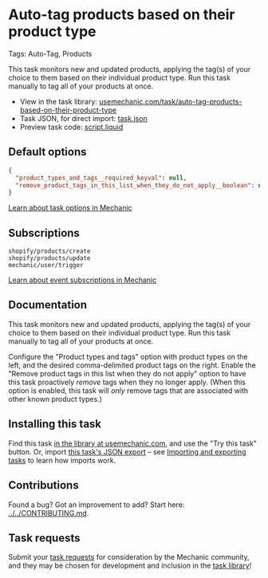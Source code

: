 # Auto-tag products based on their product type

Tags: Auto-Tag, Products

This task monitors new and updated products, applying the tag(s) of your choice to them based on their individual product type. Run this task manually to tag all of your products at once.

* View in the task library: [usemechanic.com/task/auto-tag-products-based-on-their-product-type](https://usemechanic.com/task/auto-tag-products-based-on-their-product-type)
* Task JSON, for direct import: [task.json](../../tasks/auto-tag-products-based-on-their-product-type.json)
* Preview task code: [script.liquid](./script.liquid)

## Default options

```json
{
  "product_types_and_tags__required_keyval": null,
  "remove_product_tags_in_this_list_when_they_do_not_apply__boolean": null
}
```

[Learn about task options in Mechanic](https://docs.usemechanic.com/article/471-task-options)

## Subscriptions

```liquid
shopify/products/create
shopify/products/update
mechanic/user/trigger
```

[Learn about event subscriptions in Mechanic](https://docs.usemechanic.com/article/408-subscriptions)

## Documentation

This task monitors new and updated products, applying the tag(s) of your choice to them based on their individual product type. Run this task manually to tag all of your products at once.

Configure the "Product types and tags" option with product types on the left, and the desired comma-delimited product tags on the right. Enable the "Remove product tags in this list when they do not apply" option to have this task proactively _remove_ tags when they no longer apply. (When this option is enabled, this task will _only_ remove tags that are associated with other known product types.)

## Installing this task

Find this task [in the library at usemechanic.com](https://usemechanic.com/task/auto-tag-products-based-on-their-product-type), and use the "Try this task" button. Or, import [this task's JSON export](../../tasks/auto-tag-products-based-on-their-product-type.json) – see [Importing and exporting tasks](https://docs.usemechanic.com/article/505-importing-and-exporting-tasks) to learn how imports work.

## Contributions

Found a bug? Got an improvement to add? Start here: [../../CONTRIBUTING.md](../../CONTRIBUTING.md).

## Task requests

Submit your [task requests](https://mechanic.canny.io/task-requests) for consideration by the Mechanic community, and they may be chosen for development and inclusion in the [task library](https://tasks.mechanic.dev/)!
